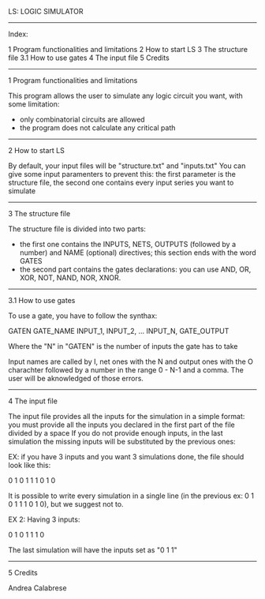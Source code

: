 LS: LOGIC SIMULATOR

------------------------------

Index:

1 Program functionalities and limitations
2 How to start LS
3 The structure file
3.1 How to use gates
4 The input file
5 Credits

------------------------------

1 Program functionalities and limitations

This program allows the user to simulate any logic circuit you want, with some limitation:
- only combinatorial circuits are allowed
- the program does not calculate any critical path

---------------------------------------

2 How to start LS

By default, your input files will be "structure.txt" and "inputs.txt"
You can give some input paramenters to prevent this: the first parameter is the structure file, the second one contains every input series you want to simulate

---------------------------------------

3 The structure file

The structure file is divided into two parts:
- the first one contains the INPUTS, NETS, OUTPUTS (followed by a number) and NAME (optional) directives; this section ends with the word GATES
- the second part contains the gates declarations: you can use AND, OR, XOR, NOT, NAND, NOR, XNOR.

------------------------

3.1 How to use gates

To use a gate, you have to follow the synthax:

GATEN GATE_NAME INPUT_1, INPUT_2, ... INPUT_N, GATE_OUTPUT

Where the "N" in "GATEN" is the number of inputs the gate has to take

Input names are called by I, net ones with the N and output ones with the O charachter followed by a number in the range 0 - N-1 and a comma.
The user will be aknowledged of those errors.

---------------------------------------

4 The input file

The input file provides all the inputs for the simulation in a simple format: you must provide all the inputs you declared in the first part of the file divided by a space
If you do not provide enough inputs, in the last simulation the missing inputs will be substituted by the previous ones:

EX: if you have 3 inputs and you want 3 simulations done, the file should look like this:

0 1 0
1 1 1
0 1 0

It is possible to write every simulation in a single line (in the previous ex: 0 1 0 1 1 1 0 1 0), but we suggest not to.

EX 2: Having 3 inputs:

0 1 0
1 1 1
0

The last simulation will have the inputs set as "0 1 1"

---------------------------------------

5 Credits

Andrea Calabrese
